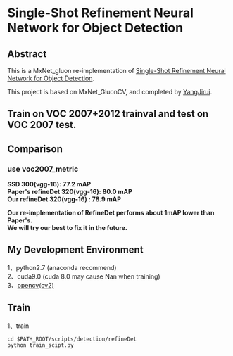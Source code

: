 # Single-Shot Refinement Neural Network for Object Detection

## Abstract
This is a MxNet_gluon re-implementation of [Single-Shot Refinement Neural Network for Object Detection](https://arxiv.org/pdf/1711.06897.pdf).     

This project is based on MxNet_GluonCV, and completed by [YangJirui](https://github.com/yangJirui).     

## Train on VOC 2007+2012 trainval and test on VOC 2007 test.   

## Comparison

### use voc2007_metric
**SSD 300(vgg-16): 77.2 mAP \
Paper's refineDet 320(vgg-16): 80.0 mAP \
Our refineDet 320(vgg-16) : 78.9 mAP**


**Our re-implementation of RefineDet performs about 1mAP lower than Paper's. \
We will try our best to fix it in the future.**    
 
## My Development Environment
1、python2.7 (anaconda recommend)             
2、cuda9.0 (cuda 8.0 may cause Nan when training)                    
3、[opencv(cv2)](https://pypi.org/project/opencv-python/)    
   
## Train
1、train
```  
cd $PATH_ROOT/scripts/detection/refineDet
python train_scipt.py
```



       
